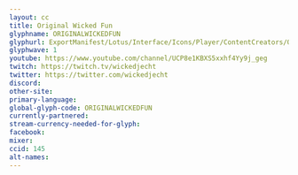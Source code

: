```yaml
---
layout: cc
title: Original Wicked Fun
glyphname: ORIGINALWICKEDFUN
glyphurl: ExportManifest/Lotus/Interface/Icons/Player/ContentCreators/OriginalWickedfun.png
glyphwave: 1
youtube: https://www.youtube.com/channel/UCP8e1KBXS5xxhf4Yy9j_geg
twitch: https://twitch.tv/wickedjecht
twitter: https://twitter.com/wickedjecht
discord:
other-site:
primary-language:
global-glyph-code: ORIGINALWICKEDFUN
currently-partnered:
stream-currency-needed-for-glyph:
facebook:
mixer:
ccid: 145
alt-names:
---
```

